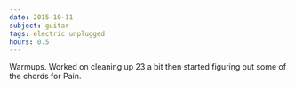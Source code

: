 ```yaml
---
date: 2015-10-11
subject: guitar
tags: electric unplugged
hours: 0.5
---
```


Warmups. Worked on cleaning up 23 a bit then started figuring out some of the chords for Pain.